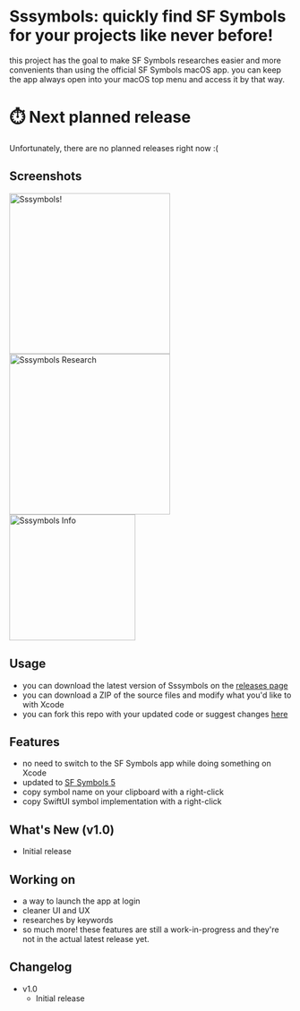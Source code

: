 # Sssymbols: quickly find SF Symbols for your projects like never before!
this project has the goal to make SF Symbols researches easier and more convenients than using the official SF Symbols macOS app.
you can keep the app always open into your macOS top menu and access it by that way.

# ⏱️ Next planned release
Unfortunately, there are no planned releases right now :(

## Screenshots
<img width="287" alt="Sssymbols!" src="https://github.com/ddvniele/Sssymbols/assets/80768380/7859bf65-708e-4a3f-8a27-f64586d1c2a9">
<img width="287" alt="Sssymbols Research" src="https://github.com/ddvniele/Sssymbols/assets/80768380/12d9fdc2-b202-4f72-95e6-caa4cca15a77">
<img width="225" alt="Sssymbols Info" src="https://github.com/ddvniele/Sssymbols/assets/80768380/dfa0196b-40f8-49ac-9353-54df0ade234e">

## Usage
- you can download the latest version of Sssymbols on the [releases page](https://github.com/ddvniele/Sssymbols/releases)
- you can download a ZIP of the source files and modify what you'd like to with Xcode
- you can fork this repo with your updated code or suggest changes [here](https://github.com/ddvniele/Sssymbols/pulls)

## Features
- no need to switch to the SF Symbols app while doing something on Xcode
- updated to [SF Symbols 5](https://developer.apple.com/sf-symbols/)
- copy symbol name on your clipboard with a right-click
- copy SwiftUI symbol implementation with a right-click

## What's New (v1.0)
- Initial release

## Working on
- a way to launch the app at login
- cleaner UI and UX
- researches by keywords
- so much more!
these features are still a work-in-progress and they're not in the actual latest release yet.

## Changelog
- v1.0
  - Initial release